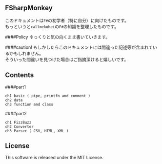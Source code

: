 FSharpMonkey
---
このドキュメントは`F#`の初学者（特に自分）に向けたものです。  
もっというと`callmekohei`の`F#`の知識を整理したものです。

####Policy
ゆっくりと気の向くまま書いていきます。

####caution!
もしかしたらこのドキュメントには間違った記述等が含まれているかもしれません。  
そういった間違いを見つけた場合はご指摘頂けると嬉しいです。

Contents
---
####part1
```
ch1 basic ( pipe, printfn and comment )
ch2 data
ch3 function and class
```
####part2
```
ch1 FizzBuzz
ch2 Converter
ch3 Parser ( CSV, HTML, XML )
```

License
---
This software is released under the MIT License.

